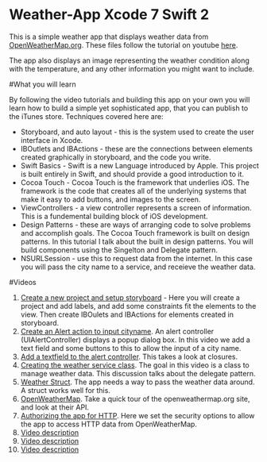 # Weather-App Xcode 7 Swift 2

This is a simple weather app that displays weather data from [OpenWeatherMap.org](http://openweathermap.org). These files 
follow the tutorial on youtube [here](http://openweathermap.org).

The app also displays an image representing the weather condition along with the temperature, and any other information you 
might want to include. 

#What you will learn

By following the video tutorials and building this app on your own you will learn how to build a simple yet sophisticated app, that you can publish to the iTunes store. Techniques covered here are:

* Storyboard, and auto layout - this is the system used to create the user interface in Xcode. 
* IBOutlets and IBActions - these are the connections between elements created graphically in storyboard, and the code you write. 
* Swift Basics - Swift is a new Language introduced by Apple. This project is built entirely in Swift, and should provide a good introduction to it. 
* Cocoa Touch - Cocoa Touch is the framework that underlies iOS. The framework is the code that creates all of the underlying systems that make it easy to add buttons, and images to the screen. 
* ViewControllers - a view controller represents a screen of information. This is a fundemental building block of iOS development. 
* Design Patterns - these are ways of arranging code to solve problems and accomplish goals. The Cocoa Touch framework is built on design patterns. In this tutorial I talk about the built in design patterns. You will build components using the Singelton and Delegate pattern. 
* NSURLSession - use this to request data from the internet. In this case you will pass the city name to a service, and receieve the weather data. 

#Videos 
1. [Create a new project and setup storyboard](https://www.youtube.com/watch?v=VSDMxdsYHq8&list=PLoN_ejT35AEjBQ33-L8h2IwG11amXssGk) - Here you will create a project and add labels, and add some constraints fit the elements to the view. Then create IBOulets and IBActions for elements created in storyboard. 
2. [Create an Alert action to input cityname](https://www.youtube.com/watch?v=jiSirqZIy5k&index=2&list=PLoN_ejT35AEjBQ33-L8h2IwG11amXssGk). An alert controller (UIAlertController) displays a popup dialog box. In this video we add a text field and some buttons to this to allow the input of a city name. 
3. [Add a textfield to the alert controller](https://www.youtube.com/watch?v=Ia-eztihAYU&index=3&list=PLoN_ejT35AEjBQ33-L8h2IwG11amXssGk). This takes a look at closures. 
4. [Creating the weather service class](https://www.youtube.com/watch?v=mKMNi7vSZdw&list=PLoN_ejT35AEjBQ33-L8h2IwG11amXssGk&index=4). The goal in this video is a class to manage weather data. This discussion talks about the delegate pattern. 
5. [Weather Struct](https://www.youtube.com/watch?v=dZqrhbfRvhc&index=5&list=PLoN_ejT35AEjBQ33-L8h2IwG11amXssGk). The app needs a way to pass the weather data around. A struct works well for this.
6. [OpenWeatherMap](https://www.youtube.com/watch?v=YPFrQkZpIKw&list=PLoN_ejT35AEjBQ33-L8h2IwG11amXssGk&index=6). Take a quick tour of the openweathermap.org site, and look at their API. 
7. [Authorizing the app for HTTP](https://www.youtube.com/watch?v=AoYTuhWZFqM&index=7&list=PLoN_ejT35AEjBQ33-L8h2IwG11amXssGk). Here we set the security options to allow the app to access HTTP data from OpenWeatherMap. 
8. [Video description](https://www.youtube.com/watch?v=jiSirqZIy5k&index=8&list=PLoN_ejT35AEjBQ33-L8h2IwG11amXssGk)
9. [Video description](https://www.youtube.com/watch?v=jiSirqZIy5k&index=9&list=PLoN_ejT35AEjBQ33-L8h2IwG11amXssGk)
10. [Video description](https://www.youtube.com/watch?v=jiSirqZIy5k&index=10&list=PLoN_ejT35AEjBQ33-L8h2IwG11amXssGk)






